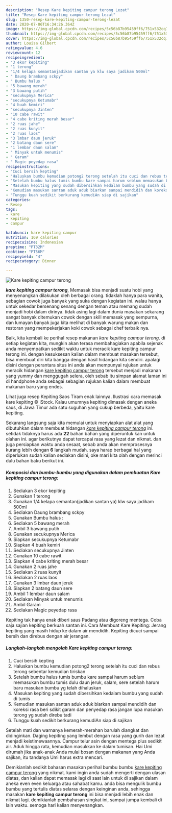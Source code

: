 ```yaml
---
description: "Resep Kare kepiting campur terong Lezat"
title: "Resep Kare kepiting campur terong Lezat"
slug: 1350-resep-kare-kepiting-campur-terong-lezat
date: 2020-07-06T16:34:26.364Z
image: https://img-global.cpcdn.com/recipes/5c56b87b95459ff6/751x532cq70/kare-kepiting-campur-terong-foto-resep-utama.jpg
thumbnail: https://img-global.cpcdn.com/recipes/5c56b87b95459ff6/751x532cq70/kare-kepiting-campur-terong-foto-resep-utama.jpg
cover: https://img-global.cpcdn.com/recipes/5c56b87b95459ff6/751x532cq70/kare-kepiting-campur-terong-foto-resep-utama.jpg
author: Louisa Gilbert
ratingvalue: 4.6
reviewcount: 12
recipeingredient:
- "3 ekor kepiting"
- "1 terong"
- "1/4 kelapa semantanjadikan santan ya klw saya jadikam 500ml"
- " Daung brambang sckpy"
- " Bumbu halus "
- "5 bawang merah"
- "3 bawang putih"
- "secukupnya Merica"
- "secukupnya Ketumabr"
- "4 buah kemiri"
- "secukupnya Jinten"
- "10 cabe rawit"
- "4 cabe kriting merah besar"
- "2 ruas jahe"
- "2 ruas kunyit"
- "2 ruas laos"
- "3 lmbar daun jeruk"
- "2 batang daun sere"
- "1 lembar daun salam"
- " Minyak untuk menumis"
- " Garam"
- " Magic peyedap rasa"
recipeinstructions:
- "Cuci bersih kepting"
- "Haluskan bumbu kemudian potong2 terong setelah itu cuci dan rebus terong sebentar kemudian tiriskan"
- "Setelah bumbu halus tumis bumbu kare sampai harum seblum memasukan bumbu tumis dulu daun jeruk, salam, sere setelah harum baru masukan bumbu yg telah dihaluskan"
- "Masukan kepiting yang sudah dibersihkan kedalam bumbu yang sudah di tumis"
- "Kemudian masukan santan aduk aduk biarkan sampai mendidih dan koreksi rasa beri sdikit garam dan penyedap rasa jangan lupa masukan terong yg sudah direbu tadi"
- "Tunggu kuah sedikit berkurang kemudiAn siap di sajikan"
categories:
- Resep
tags:
- kare
- kepiting
- campur

katakunci: kare kepiting campur 
nutrition: 169 calories
recipecuisine: Indonesian
preptime: "PT32M"
cooktime: "PT56M"
recipeyield: "4"
recipecategory: Dinner

---
```



![Kare kepiting campur terong](https://img-global.cpcdn.com/recipes/5c56b87b95459ff6/751x532cq70/kare-kepiting-campur-terong-foto-resep-utama.jpg)

<b><i>kare kepiting campur terong</i></b>, Memasak bisa menjadi suatu hobi yang menyenangkan dilakukan oleh berbagai orang. tidaklah hanya para wanita, sebagian cowok juga banyak yang suka dengan kegiatan ini. walau hanya untuk sekedar bersenang senang dengan teman atau memang sudah menjadi hobi dalam dirinya. tidak asing lagi dalam dunia masakan sekarang sangat banyak ditemukan cowok dengan skill memasak yang sempurna, dan lumayan banyak juga kita melihat di banyak warung makan dan restoran yang mempekerjakan koki cowok sebagai chef terbaik nya.

Baik, kita kembali ke perihal resep makanan <i>kare kepiting campur terong</i>. di setiap kegiatan kita, mungkin akan terasa membahagiakan apabila sejenak anda menyempatkan sedikit waktu untuk meracik kare kepiting campur terong ini. dengan kesuksesan kalian dalam membuat masakan tersebut, bisa membuat diri kita bangga dengan hasil hidangan kita sendiri. apalagi disini dengan perantara situs ini anda akan mempunyai rujukan untuk meracik hidangan <u>kare kepiting campur terong</u> tersebut menjadi makanan yang yummy dan menggugah selera, oleh sebab itu simpan alamat laman ini di handphone anda sebagai sebagian rujukan kalian dalam membuat makanan baru yang endes.

Lihat juga resep Kepiting Saos Tiram enak lainnya. Ilustrasi cara memasak kare kepiting © iStock. Kalau umumnya kepiting dimasak dengan aneka saus, di Jawa Timur ada satu suguhan yang cukup berbeda, yaitu kare kepiting.


Sekarang langsung saja kita memulai untuk menyiapkan alat alat yang dibutuhkan dalam membuat hidangan <u><i>kare kepiting campur terong</i></u> ini. setidak tidaknya harus ada <b>22</b> bahan bahan yang diperuntuk kan untuk olahan ini. agar berikutnya dapat tercapai rasa yang lezat dan nikmat. dan juga persiapkan waktu anda sesaat, sebab anda akan memprosesnya kurang lebih dengan <b>6</b> langkah mudah. saya harap berbagai hal yang diperlukan sudah kalian sediakan disini, oke mari kita olah dengan merinci dulu bahan baku berikut ini.

<!--inarticleads1-->

##### Komposisi dan bumbu-bumbu yang digunakan dalam pembuatan Kare kepiting campur terong:

1. Sediakan 3 ekor kepiting
1. Gunakan 1 terong
1. Gunakan 1/4 kelapa semantan(jadikan santan ya) klw saya jadikam 500ml
1. Sediakan  Daung brambang sckpy
1. Gunakan  Bumbu halus :
1. Sediakan 5 bawang merah
1. Ambil 3 bawang putih
1. Gunakan secukupnya Merica
1. Siapkan secukupnya Ketumabr
1. Siapkan 4 buah kemiri
1. Sediakan secukupnya Jinten
1. Gunakan 10 cabe rawit
1. Siapkan 4 cabe kriting merah besar
1. Gunakan 2 ruas jahe
1. Sediakan 2 ruas kunyit
1. Sediakan 2 ruas laos
1. Gunakan 3 lmbar daun jeruk
1. Siapkan 2 batang daun sere
1. Ambil 1 lembar daun salam
1. Sediakan  Minyak untuk menumis
1. Ambil  Garam
1. Sediakan  Magic peyedap rasa


Kepiting tak hanya enak diberi saus Padang atau digoreng mentega. Coba saja sajian kepiting berkuah santan ini. Cara Membuat Kare Kepiting: Jerang kepiting yang masih hidup ke dalam air mendidih. Kepiting dicuci sampai bersih dan direbus dengan air jerangan. 

<!--inarticleads2-->

##### Langkah-langkah mengolah Kare kepiting campur terong:

1. Cuci bersih kepting
1. Haluskan bumbu kemudian potong2 terong setelah itu cuci dan rebus terong sebentar kemudian tiriskan
1. Setelah bumbu halus tumis bumbu kare sampai harum seblum memasukan bumbu tumis dulu daun jeruk, salam, sere setelah harum baru masukan bumbu yg telah dihaluskan
1. Masukan kepiting yang sudah dibersihkan kedalam bumbu yang sudah di tumis
1. Kemudian masukan santan aduk aduk biarkan sampai mendidih dan koreksi rasa beri sdikit garam dan penyedap rasa jangan lupa masukan terong yg sudah direbu tadi
1. Tunggu kuah sedikit berkurang kemudiAn siap di sajikan


Setelah mati dan warnanya kemerah-merahan barulah diangkat dan didinginkan. Daging kepiting yang lembut dengan rasa yang gurih dan lezat menjadi keistimewaannya. Campur telur asin dengan mentega plus sedikit air. Aduk hingga rata, kemudian masukkan ke dalam tumisan. Hai Umi dirumah jika anak-anak Anda mulai bosan dengan makanan yang Anda sajikan, itu tandanya Umi harus extra mencari. 

Demikianlah sedikit bahasan masakan perihal bumbu bumbu <u>kare kepiting campur terong</u> yang nikmat. kami ingin anda sudah mengerti dengan ulasan diatas, dan kalian dapat memasak lagi di saat lain untuk di sajikan dalam aneka even even keluarga atau sahabat kamu. anda bisa mengulik bumbu bumbu yang tertulis diatas selaras dengan keinginan anda, sehingga masakan <b>kare kepiting campur terong</b> ini bisa menjadi lebih enak dan nikmat lagi. demikianlah pembahasan singkat ini, sampai jumpa kembali di lain waktu. semoga hari kalian menyenangkan.
